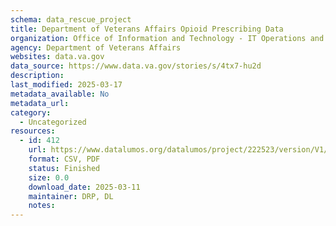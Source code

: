 ```yaml
---
schema: data_rescue_project 
title: Department of Veterans Affairs Opioid Prescribing Data
organization: Office of Information and Technology - IT Operations and Services (ITOPS)
agency: Department of Veterans Affairs
websites: data.va.gov
data_source: https://www.data.va.gov/stories/s/4tx7-hu2d
description: 
last_modified: 2025-03-17
metadata_available: No
metadata_url: 
category:
  - Uncategorized
resources:
  - id: 412
    url: https://www.datalumos.org/datalumos/project/222523/version/V1/view
    format: CSV, PDF
    status: Finished
    size: 0.0
    download_date: 2025-03-11
    maintainer: DRP, DL
    notes: 
---
```

